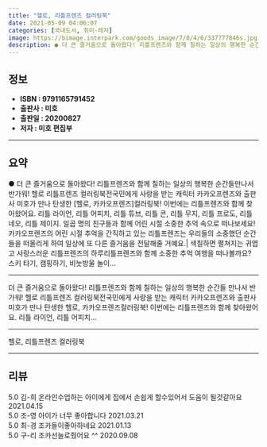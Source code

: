 ```yaml
---
title: "헬로, 리틀프렌즈 컬러링북"
date: 2021-05-09 04:06:07
categories: [국내도서, 취미-레저]
image: https://bimage.interpark.com/goods_image/7/8/4/6/337777846s.jpg
description: ● 더 큰 즐거움으로 돌아왔다! 리틀프렌즈와 함께 칠하는 일상의 행복한 순간들만나서 반가워! 헬로 리틀프렌즈 컬러링북전국민에게 사랑을 받는 캐릭터 카카오프렌즈와 출판사 미호가 만나 탄생한 [헬로, 카카오프렌즈]컬러링북! 이번에는 리틀프렌즈와 함께 찾아왔어요. 리틀 라이언, 리틀 어피치
---
```


## **정보**

- **ISBN : 9791165791452**
- **출판사 : 미호**
- **출판일 : 20200827**
- **저자 : 미호 편집부**

------



## **요약**

●  더 큰 즐거움으로 돌아왔다! 리틀프렌즈와 함께 칠하는 일상의 행복한 순간들만나서 반가워! 헬로 리틀프렌즈 컬러링북전국민에게 사랑을 받는 캐릭터 카카오프렌즈와 출판사 미호가 만나 탄생한 [헬로, 카카오프렌즈]컬러링북! 이번에는 리틀프렌즈와 함께 찾아왔어요. 리틀 라이언, 리틀 어피치, 리틀 튜브, 리틀 콘, 리틀 무지, 리틀 프로도, 리틀 네오, 리틀 제이지. 일곱 명의 친구들과 함께 어린 시절 소중한 추억 속으로 떠나보세요! 카카오프렌즈의 어린 시절 추억을 간직하고 있는 리틀프렌즈는 우리들의 소중했던 순간들을 떠올리게 하여 일상에 또 다른 즐거움을 전달해줄 거예요.| 색칠하면 펼쳐지는 귀엽고 사랑스러운 리틀프렌즈의 하루리틀프렌즈와 함께 소중한 추억 여행을 떠나볼까요? 스키 타기, 캠핑하기, 비눗방울 놀이...

------

더 큰 즐거움으로 돌아왔다!
리틀프렌즈와 함께 칠하는 일상의 행복한 순간들
만나서 반가워! 헬로 리틀프렌즈 컬러링북전국민에게 사랑을 받는 캐릭터 카카오프렌즈와 출판사 미호가 만나 탄생한 헬로, 카카오프렌즈컬러링북! 이번에는 리틀프렌즈와 함께 찾아왔어요. 리틀 라이언, 리틀 어피치... 

------


헬로, 리틀프렌즈 컬러링북 

------


## **리뷰** 

5.0 김-희 온라인수업하는 아이에게 집에서 손쉽게 할수있어서 도움이 될것같아요  2021.04.15 <br/>5.0 조-영 아이가 너무 좋아합니다 2021.03.21 <br/>5.0 최-경 조카들이좋아하네요 2021.01.13 <br/>5.0 구-리 조카선늘로줬어요 ^^ 2020.09.08 <br/>